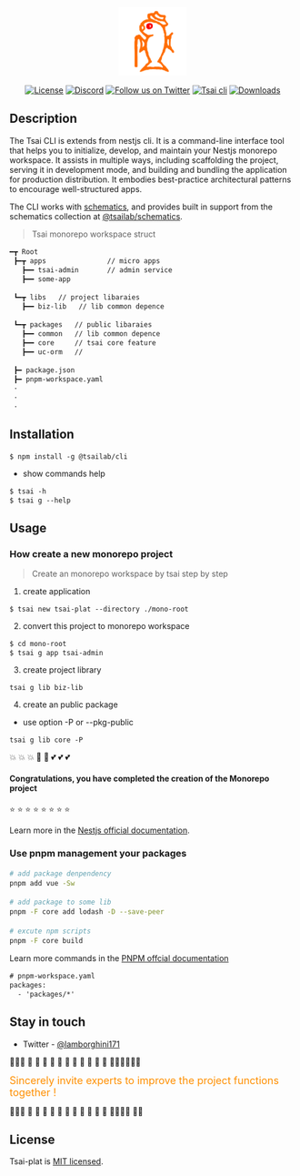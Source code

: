 <p align="center" >
  <a href="https://github.com/lotolab" target="blank"><img src="./docs/lotolab_golden.svg" width="120" alt="Tsai Logo" /></a>
</p>

<p align="center">
  <a href="https://www.npmjs.com/~tsailab" target="_blank"><img src="https://img.shields.io/npm/l/%40tsailab%2Fcli?color=%23FFDEAD&label=TSAI" alt="License" /></a>
  <a href="https://discord.gg/lotolab" target="_blank"><img src="https://img.shields.io/badge/discord-online-brightgreen.svg" alt="Discord"/></a>
  <a href="https://x.com/lamborghini171" target="_blank"><img src="https://img.shields.io/twitter/follow/nestframework.svg?style=social&label=Follow" alt="Follow us on Twitter"></a>  
  <a href="https://www.npmjs.com/~tsailab" target="_blank"><img src="https://img.shields.io/npm/v/@tsailab/cli.svg?label=@tsailab/cli" alt="Tsai cli" /></a>
  <a href="https://www.npmjs.com/~tsailab" target="_blank"><img src="https://img.shields.io/npm/dm/%40tsailab%2Fcli?style=flat&logoColor=%23FA0809" alt="Downloads" /></a>
</p>

## Description

The Tsai CLI is extends from nestjs cli.
It is a command-line interface tool that helps you to initialize, develop, and maintain your Nestjs monorepo workspace. It assists in multiple ways, including scaffolding the project, serving it in development mode, and building and bundling the application for production distribution. It embodies best-practice architectural patterns to encourage well-structured apps.

The CLI works with [schematics](https://github.com/angular/angular-cli/tree/master/packages/angular_devkit/schematics), and provides built in support from the schematics collection at [@tsailab/schematics](https://github.com/lotolab/tsai-schematics).

> Tsai monorepo workspace struct

```text
━┳ Root
 ┣━┳ apps               // micro apps
   ┣━━ tsai-admin       // admin service
   ┣━━ some-app

 ┗━┳ libs   // project libaraies  
   ┣━━ biz-lib   // lib common depence

 ┗━┳ packages   // public libaraies  
   ┣━━ common   // lib common depence
   ┣━━ core     // tsai core feature
   ┣━━ uc-orm   // 

 ┣━ package.json
 ┣━ pnpm-workspace.yaml
 ·
 ·
 ·
```

## Installation
```
$ npm install -g @tsailab/cli
```

- show commands help

```
$ tsai -h
$ tsai g --help
```

## Usage

### How create a new monorepo project

> Create an monorepo workspace by tsai step by step

1. create application

```
$ tsai new tsai-plat --directory ./mono-root
```

2. convert this project to monorepo workspace

```
$ cd mono-root
$ tsai g app tsai-admin 
```

3. create project library 

```
tsai g lib biz-lib
```

4. create an public package 

  - <p color="red"> use option -P or --pkg-public </p>

```
tsai g lib core -P
```


:boom: :boom: :boom: :star2: :star2: :two_hearts: :two_hearts: :two_hearts:

<h4 align="left">
Congratulations, you have completed the creation of the Monorepo project
</h4>

:star: :star: :star: :star: :star: :star: :star: :star:


Learn more in the [Nestjs official documentation](https://docs.nestjs.com/cli/overview).

### Use pnpm management your packages



```bash
# add package denpendency  
pnpm add vue -Sw

# add package to some lib
pnpm -F core add lodash -D --save-peer 

# excute npm scripts
pnpm -F core build
```

Learn more commands in the [PNPM offcial documentation](https://pnpm.io/workspaces)
 

```
# pnpm-workspace.yaml
packages:
  - 'packages/*'
```

## Stay in touch

- Twitter - [@lamborghini171](https://twitter.com/lamborghini171)

:revolving_hearts::revolving_hearts::revolving_hearts: :raising_hand: :raising_hand: :raising_hand: :raising_hand: :raising_hand: :raising_hand: :raising_hand: :raising_hand: :raising_hand: :raising_hand: :raising_hand: :raising_hand::raising_hand::raising_hand::revolving_hearts::revolving_hearts::revolving_hearts:

<font color=#ff8f00 size=4>Sincerely invite experts to improve the project functions together !</font>

:revolving_hearts::revolving_hearts::revolving_hearts: :raising_hand: :raising_hand: :raising_hand: :raising_hand: :raising_hand: :raising_hand: :raising_hand: :raising_hand: :raising_hand: :raising_hand: :raising_hand: :raising_hand::raising_hand::raising_hand::revolving_hearts: :revolving_hearts::revolving_hearts:

## License

Tsai-plat is [MIT licensed](LICENSE).
